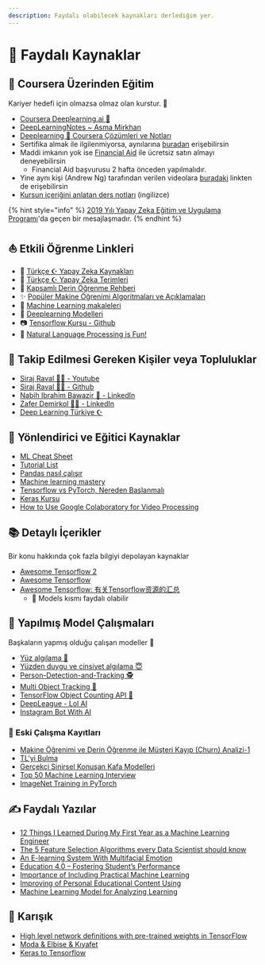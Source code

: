 ```yaml
---
description: Faydalı olabilecek kaynakları derlediğim yer.
---
```


# 🌟 Faydalı Kaynaklar

## 🏫 Coursera Üzerinden Eğitim

Kariyer hedefi için olmazsa olmaz olan kurstur. 🚀

* [Coursera Deeplearning.ai 🧠](https://www.coursera.org/specializations/deep-learning)
* [DeepLearningNotes ~ Asma Mirkhan](https://dl.asmaamir.com/)
* [Deeplearning 🧠 Coursera Çözümleri ve Notları](https://github.com/Kulbear/deep-learning-coursera)
* Sertifika almak ile ilgilenmiyorsa, aynılarına [buradan](https://www.youtube.com/channel/UCcIXc5mJsHVYTZR1maL5l9w) erişebilirsin
* Maddi imkanın yok ise [Financial Aid](https://medium.com/deep-learning-turkiye/courseradaki-derin-%C3%B6%C4%9Frenme-kursuna-financial-aid-uygulamas%C4%B1-ile-%C3%BCcretsiz-kaydolmak-20ca52ff9b70) ile ücretsiz satın almayı deneyebilirsin
  * Financial Aid başvurusu 2 hafta önceden yapılmalıdır.
* Yine aynı kişi \(Andrew Ng\) tarafından verilen videolara [buradaki](https://www.youtube.com/channel/UC5zx8Owijmv-bbhAK6Z9apg/featured?disable_polymer=1) linkten de erişebilirsin
* [Kursun içeriğini anlatan ders notları](https://www.linkedin.com/posts/zaferdemirkol_deep-learning-tutorial-activity-6604626717975855105-X37E) \(ingilizce\)

{% hint style="info" %}
[2019 Yılı Yapay Zeka Eğitim ve Uygulama Programı](https://medium.com/deep-learning-turkiye/2019-yapay-zeka-e%C4%9Fitim-ve-uygulama-program%C4%B1-add138988809)'da geçen bir mesajlaşmadır.
{% endhint %}

## ⛵ Etkili Öğrenme Linkleri

* 🌙 [Türkçe ☪ Yapay Zeka Kaynakları](https://github.com/deeplearningturkiye/turkce-yapay-zeka-kaynaklari)
* 🌙 [Türkçe ☪ Yapay Zeka Terimleri](https://github.com/deeplearningturkiye/turkce-yapay-zeka-terimleri)
* 💫 [Kapsamlı Derin Öğrenme Rehberi](https://github.com/ayyucekizrak/Kapsamli_Derin_Ogrenme_Rehberi)
* ✨ [Popüler Makine Öğrenimi Algoritmaları ve Açıklamaları](https://github.com/trekhleb/homemade-machine-learning)
* 📃 [Machine Learning makaleleri](https://github.com/Swall0w/papers)
* 🤖 [Deeplearning Modelleri](https://github.com/rasbt/deeplearning-models)
* 📷 [Tensorflow Kursu - Github](https://github.com/machinelearningmindset/TensorFlow-Course)
* 🚀 [Natural Language Processing is Fun!](https://medium.com/@ageitgey/natural-language-processing-is-fun-9a0bff37854e)

## 👣 Takip Edilmesi Gereken Kişiler veya Topluluklar

* [Siraj Raval 🤵🌟 - Youtube](https://www.youtube.com/channel/UCWN3xxRkmTPmbKwht9FuE5A)
* [Siraj Raval 🤵🌟 - Github](https://github.com/llSourcell)
* [Nabih Ibrahim Bawazir 🤵 - LinkedIn](https://www.linkedin.com/in/nabihbawazir/detail/recent-activity/shares/)
* [Zafer Demirkol 🤵🌟 - LinkedIn](https://tr.linkedin.com/in/zaferdemirkol)
* [Deep Learning Türkiye ☪](https://medium.com/deep-learning-turkiye)

## 🚩 Yönlendirici ve Eğitici Kaynaklar

* [ML Cheat Sheet](https://github.com/yedhrab/YArtificalIntelligent/tree/8121852651fd32f8f5d2a1cece28955d0fb514d2/res/microsoft-machine-learning-algorithm-cheat-sheet-v7.pdf)
* [Tutorial List](https://www.linkedin.com/feed/update/urn:li:activity:6540145442783629313)
* [Pandas nasıl çalışır](https://www.linkedin.com/feed/update/urn:li:activity:6541970455501336576)
* [Machine learning mastery](https://machinelearningmastery.com/start-here/)
* [Tensorflow vs PyTorch, Nereden Başlanmalı](https://towardsdatascience.com/which-deep-learning-framework-is-growing-fastest-3f77f14aa318)
* [Keras Kursu](https://www.datacamp.com/courses/deep-learning-in-python)
* [How to Use Google Colaboratory for Video Processing](https://dzone.com/articles/how-to-use-google-colaboratory-for-video-processin)

## 📚 Detaylı İçerikler

Bir konu hakkında çok fazla bilgiyi depolayan kaynaklar

* [Awesome Tensorflow 2](https://github.com/Amin-Tgz/awesome-tensorflow-2)
* [Awesome Tensorflow](https://github.com/jtoy/awesome-tensorflow)
* [Awesome Tensorflow: 有关Tensorflow资源的汇总](https://www.ctolib.com/topics-47356.html)
  * 🤖 Models kısmı faydalı olabilir

## 🤖 Yapılmış Model Çalışmaları

Başkaların yapmış olduğu çalışan modeller 🤖

* [Yüz algılama 👩](https://github.com/ageitgey/face_recognition)
* [Yüzden duygu ve cinsiyet algılama 😇](https://github.com/DiaaZiada/Faces)
* [Person-Detection-and-Tracking 🕵️‍](https://github.com/ambakick/Person-Detection-and-Tracking)
* [Multi Object Tracking 🔢](https://github.com/jguoaj/multi-object-tracking)
* [TensorFlow Object Counting API 🔢](https://github.com/ahmetozlu/tensorflow_object_counting_api)
* [DeepLeague - Lol AI](https://github.com/farzaa/DeepLeague)
* [Instagram Bot With AI](https://instabotai.com/)

### 🤺 Eski Çalışma Kayıtları

* [Makine Öğrenimi ve Derin Öğrenme ile Müşteri Kayıp \(Churn\) Analizi-1](https://medium.com/deep-learning-turkiye/makine-%C3%B6%C4%9Frenimi-ve-derin-%C3%B6%C4%9Frenme-ile-m%C3%BC%C5%9Fteri-kay%C4%B1p-churn-analizi-1-63a4513b8a6f)
* [TL'yi Bulma](https://www.linkedin.com/pulse/g%C3%B6r%C3%BCnt%C3%BC-tan%C4%B1yan-mobil-uygulama-nas%C4%B1l-geli%C5%9Ftirilir-%C3%B6zg%C3%BCr-%C5%9Fahin/)
* [Gerçekçi Sinirsel Konuşan Kafa Modelleri](https://www.youtube.com/watch?v=p1b5aiTrGzY&feature=youtu.be)
* [Top 50 Machine Learning Interview](https://www.linkedin.com/feed/update/urn:li:activity:6540239772655419392)
* [ImageNet Training in PyTorch](https://github.com/diux-dev/cluster/tree/master/pytorch#data-preparation)

## ✍ Faydalı Yazılar

* [12 Things I Learned During My First Year as a Machine Learning Engineer](https://towardsdatascience.com/12-things-i-learned-during-my-first-year-as-a-machine-learning-engineer-2991573a9195)
* [The 5 Feature Selection Algorithms every Data Scientist should know](https://towardsdatascience.com/the-5-feature-selection-algorithms-every-data-scientist-need-to-know-3a6b566efd2)
* [An E-learning System With Multifacial Emotion](https://github.com/yedhrab/YArtificalIntelligent/tree/8121852651fd32f8f5d2a1cece28955d0fb514d2/pdfs/An%20E-learning%20System%20With%20Multifacial%20Emotion.pdf)
* [Education 4.0 – Fostering Student’s Performance](https://github.com/yedhrab/YArtificalIntelligent/tree/8121852651fd32f8f5d2a1cece28955d0fb514d2/pdfs/Education%204.0%20–%20Fostering%20Student’s%20Performance.pdf)
* [Importance of Including Practical Machine Learning](https://github.com/yedhrab/YArtificalIntelligent/tree/8121852651fd32f8f5d2a1cece28955d0fb514d2/pdfs/Importance%20of%20Including%20Practical%20Machine%20Learning.pdf)
* [Improving of Personal Educational Content Using](https://github.com/yedhrab/YArtificalIntelligent/tree/8121852651fd32f8f5d2a1cece28955d0fb514d2/pdfs/Improving%20of%20Personal%20Educational%20Content%20Using.pdf)
* [Machine Learning Model for Analyzing Learning](https://github.com/yedhrab/YArtificalIntelligent/tree/8121852651fd32f8f5d2a1cece28955d0fb514d2/pdfs/Machine%20Learning%20Model%20for%20Analyzing%20Learning.pdf)

## 🥴 Karışık

* [High level network definitions with pre-trained weights in TensorFlow](https://github.com/taehoonlee/tensornetss)
* [Moda & Elbise & Kıyafet](https://github.com/ayushidalmia/awesome-fashion-ai)
* [Keras to Tensorflow](https://github.com/amir-abdi/keras_to_tensorflow)

